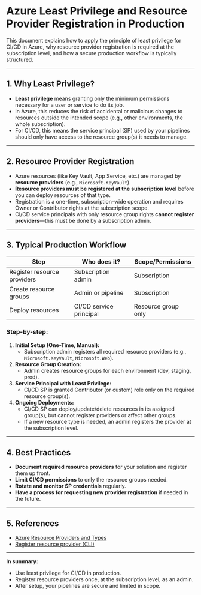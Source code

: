 # Azure Least Privilege and Resource Provider Registration in Production

This document explains how to apply the principle of least privilege for CI/CD in Azure, why resource provider registration is required at the subscription level, and how a secure production workflow is typically structured.

---

## 1. Why Least Privilege?

- **Least privilege** means granting only the minimum permissions necessary for a user or service to do its job.
- In Azure, this reduces the risk of accidental or malicious changes to resources outside the intended scope (e.g., other environments, the whole subscription).
- For CI/CD, this means the service principal (SP) used by your pipelines should only have access to the resource group(s) it needs to manage.

---

## 2. Resource Provider Registration

- Azure resources (like Key Vault, App Service, etc.) are managed by **resource providers** (e.g., `Microsoft.KeyVault`).
- **Resource providers must be registered at the subscription level** before you can deploy resources of that type.
- Registration is a one-time, subscription-wide operation and requires Owner or Contributor rights at the subscription scope.
- CI/CD service principals with only resource group rights **cannot register providers**—this must be done by a subscription admin.

---

## 3. Typical Production Workflow

| Step                        | Who does it?             | Scope/Permissions         |
|-----------------------------|--------------------------|--------------------------|
| Register resource providers | Subscription admin       | Subscription             |
| Create resource groups      | Admin or pipeline        | Subscription             |
| Deploy resources            | CI/CD service principal  | Resource group only      |

### **Step-by-step:**
1. **Initial Setup (One-Time, Manual):**
   - Subscription admin registers all required resource providers (e.g., `Microsoft.KeyVault`, `Microsoft.Web`).
2. **Resource Group Creation:**
   - Admin creates resource groups for each environment (dev, staging, prod).
3. **Service Principal with Least Privilege:**
   - CI/CD SP is granted Contributor (or custom) role only on the required resource group(s).
4. **Ongoing Deployments:**
   - CI/CD SP can deploy/update/delete resources in its assigned group(s), but cannot register providers or affect other groups.
   - If a new resource type is needed, an admin registers the provider at the subscription level.

---

## 4. Best Practices
- **Document required resource providers** for your solution and register them up front.
- **Limit CI/CD permissions** to only the resource groups needed.
- **Rotate and monitor SP credentials** regularly.
- **Have a process for requesting new provider registration** if needed in the future.

---

## 5. References
- [Azure Resource Providers and Types](https://learn.microsoft.com/en-us/azure/azure-resource-manager/management/resource-providers-and-types)
- [Register resource provider (CLI)](https://learn.microsoft.com/en-us/azure/azure-resource-manager/management/resource-providers-and-types#register-resource-provider)

---

**In summary:**
- Use least privilege for CI/CD in production.
- Register resource providers once, at the subscription level, as an admin.
- After setup, your pipelines are secure and limited in scope. 